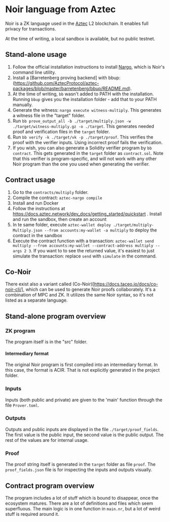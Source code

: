 # Noir language from Aztec

Noir is a ZK language used in the [Aztec](https://aztec.network/) L2 blockchain. It enables full privacy for transactions.

At the time of writing, a local sandbox is available, but no public testnet.

## Stand-alone usage

1. Follow the official installation instructions to install [Nargo](https://noir-lang.org/docs/getting_started/installation/), which is Noir's command line utility.
1. Install a [Barretenberg proving backend] with bbup: (https://github.com/AztecProtocol/aztec-packages/blob/master/barretenberg/bbup/README.md).
1. At the time of writing, `bb` wasn't added to PATH with the installation. Running `bbup` gives you the installation folder - add that to your PATH manually.
1. Generate the witness: `nargo execute witness-multiply`. This generates a witness file in the "target" folder.
1. Run `bb prove_output_all -b ./target/multiply.json -w ./target/witness-multiply.gz -o ./target`. This generates needed proof and verification files in the `target` folder.
1. Run `bb verify -k ./target/vk -p ./target/proof`. This verifies the proof with the verifier inputs. Using incorrect proof fails the verification.
1. If you wish, you can also generate a Solidity verifier program by `bb contract`. This gets generated in the `target` folder as `contract.sol`. Note that this verifier is program-specific, and will not work with any other Noir program than the one you used when generating the verifier.

## Contract usage

1. Go to the `contracts/multiply` folder.
1. Compile the contract: `aztec-nargo compile`
1. Install and run Docker
1. Follow the instructions at https://docs.aztec.network/dev_docs/getting_started/quickstart . Install and run the sandbox, then create an account 
1. In te same folder, execute `aztec-wallet deploy ./target/multiply-Multiply.json --from accounts:my-wallet -a multiply` to deploy the contract in the sandbox
1. Execute the contract function with a transaction: `aztec-wallet send multiply --from accounts:my-wallet --contract-address multiply --args 2 3`. If you want to to see the returned value, it's easiest to just simulate the transaction: replace `send` with `simulate` in the command.

## Co-Noir

There exist also a variant called (Co-Noir)[https://docs.taceo.io/docs/co-noir-cli/], which can be used to generate Noir proofs collaborately. It's a combination of MPC and ZK. It utilizes the same Noir syntax, so it's not listed as a separate language.

## Stand-alone program overview

### ZK program

The program itself is in the "src" folder.

#### Intermediary format

The original Noir program is first compiled into an intermediary format. In this case, the format is ACIR. That is not explicitly generated in the project folder.

### Inputs

Inputs (both public and private) are given to the 'main' function through the file `Prover.toml`.

### Outputs

Outputs and public inputs are displayed in the file `./target/proof_fields`. The first value is the public input, the second value is the public output. The rest of the values are for internal usage.

### Proof

The proof string itself is generated in the `target` folder as file `proof`. The `proof_fields.json` file is for inspecting the inputs and outputs visually.

## Contract program overview

The program includes a lot of stuff which is bound to disappear, once the ecosystem matures. There are a lot of definitions and files which seem superfluous. The main logic is in one function in `main.nr`, but a lot of weird stuff is required around it.

